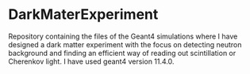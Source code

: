 # DarkMaterExperiment
Repository containing the files of the Geant4 simulations where I have designed a dark matter experiment with the focus on detecting neutron background and finding an efficient way of reading out scintillation or Cherenkov light. I have used geant4 version 11.4.0.
